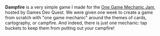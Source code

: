 **Dampfire** is a very simple game I made for the [One Game Mechanic Jam](https://itch.io/jam/omgjam6), hosted by Games Dev Quest. We were given one week to create a game from scratch with "one game mechanic" around the themes of cards, cartography, or campfire. And indeed, there is just one mechanic: tap buckets to keep them from putting out your campfire!